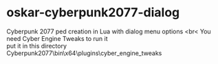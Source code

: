 # oskar-cyberpunk2077-dialog
Cyberpunk 2077 ped creation in Lua with dialog menu options
<br<
You need Cyber Engine Tweaks to run it
<br>
put it in this directory Cyberpunk2077\bin\x64\plugins\cyber_engine_tweaks
